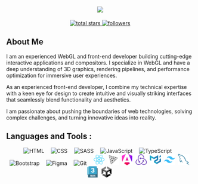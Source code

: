 <div id="header" align="center">
  <br />
  <div>
    <img src="https://readme-typing-svg.demolab.com/?lines=%20WebGL%20|%20Front-end%20web%20and%20app%20developer;Experienced%20UI%2FUX%20Designer;7%2B%20years%20of%20coding%20experience;Always%20learning%20new%20things&font=Fira%20Code&center=true&width=650&height=45&color=FF9900&vCenter=true&pause=1000&size=22" />
  </div>
  <br />
  <div id="badges">
    <a href="https://github.com/mc-dreamy?tab=repositories&sort=stargazers">
      <img alt="total stars" title="Total stars on GitHub" src="https://custom-icon-badges.demolab.com/github/stars/mc-dreamy?color=55960c&style=for-the-badge&labelColor=488207&logo=star"/>
    </a>
    <a href="https://github.com/mc-dreamy?tab=followers">
      <img alt="followers" title="Follow me on Github" src="https://custom-icon-badges.demolab.com/github/followers/mc-dreamy?color=236ad3&labelColor=1155ba&style=for-the-badge&logo=person-add&label=Follow&logoColor=white"/>
    </a>
  </div> 
</div>

<div align="left">
  <h2>About Me</h2>
  <p>
    I am an experienced WebGL and front-end developer building cutting-edge interactive applications and compositors.
    I specialize in WebGL and have a deep understanding of 3D graphics, rendering pipelines, and performance optimization for immersive user experiences.
  </p>
  <p>As an experienced front-end developer, I combine my technical expertise with a keen eye for design to create intuitive and visually striking interfaces that seamlessly blend functionality and aesthetics.</p>
  <p>I am passionate about pushing the boundaries of web technologies, solving complex challenges, and turning innovative ideas into reality.</p>
</div>
  
<h2> Languages and Tools :</h2>
<div align="center">
  <img 
      alt="HTML"
      title="HTML" 
      width="30px" 
      style="padding-right: 10px;" 
      src="https://cdn.jsdelivr.net/gh/devicons/devicon@latest/icons/html5/html5-original.svg" 
  />&nbsp;
  <img 
      alt="CSS" 
      title="CSS"
      width="30px" 
      style="padding-right: 10px;" 
      src="https://cdn.jsdelivr.net/gh/devicons/devicon@latest/icons/css3/css3-original.svg" 
  />&nbsp;
  <img 
      alt="SASS" 
      title="SASS"
      width="30px" 
      style="padding-right: 10px;" 
      src="https://cdn.jsdelivr.net/gh/devicons/devicon@latest/icons/sass/sass-original.svg" 
  />&nbsp;
  <img 
      alt="JavaScript" 
      title="JavaScript"
      width="30px" 
      style="padding-right: 10px;" 
      src="https://cdn.jsdelivr.net/gh/devicons/devicon@latest/icons/javascript/javascript-original.svg" 
  />&nbsp;
  <img 
      alt="TypeScript"
      title="TypeScript" 
      width="30px" 
      style="padding-right: 10px;" 
      src="https://cdn.jsdelivr.net/gh/devicons/devicon@latest/icons/typescript/typescript-original.svg" 
  />&nbsp;
  <img 
      alt="Bootstrap"
      title="Bootstrap" 
      width="30px" 
      style="padding-right: 10px;" 
      src="https://cdn.jsdelivr.net/gh/devicons/devicon@latest/icons/bootstrap/bootstrap-original.svg" 
  />&nbsp;
  <img
      alt="Figma" 
      title="Figma"
      width="30px" 
      style="padding-right: 10px;" 
      src="https://cdn.jsdelivr.net/gh/devicons/devicon@latest/icons/figma/figma-original.svg" 
  />&nbsp;
  <img 
      alt="Git" 
      title="Git"
      width="30px" 
      style="padding-right: 10px;" 
      src="https://cdn.jsdelivr.net/gh/devicons/devicon@latest/icons/git/git-original.svg" 
  />&nbsp;
  <img src="https://github.com/devicons/devicon/blob/master/icons/react/react-original.svg" title="React" alt="React"height="30px" />&nbsp;
  <img src="https://github.com/devicons/devicon/blob/master/icons/threejs/threejs-original.svg" title="Three.js" alt="Three.js" color="green"height="30px" />&nbsp;
  <img src="https://github.com/devicons/devicon/blob/master/icons/angular/angular-original.svg" title="Angular" alt="Angular"height="30px" />&nbsp;
  <img src="https://github.com/devicons/devicon/blob/master/icons/redux/redux-original.svg" title="Redux" alt="Redux "height="30px" />&nbsp;
  <img src="https://github.com/devicons/devicon/blob/master/icons/materialui/materialui-original.svg" title="Material UI" alt="Material UI"height="30px" />&nbsp;
  <img src="https://github.com/devicons/devicon/blob/master/icons/tailwindcss/tailwindcss-original.svg" title="Tailwind" alt="Tailwind"height="30px" />&nbsp;
  <img src="https://github.com/devicons/devicon/blob/master/icons/mysql/mysql-original.svg" title="MySQL"  alt="MySQL"height="30px" />&nbsp;
  <img src="https://github.com/devicons/devicon/blob/master/icons/threedsmax/threedsmax-original.svg" title="3DsMax" alt="3DsMax"height="30px" />&nbsp;
  <img src="https://github.com/devicons/devicon/blob/master/icons/unity/unity-original.svg" title="Unity" alt="Unity"height="30px" />&nbsp;
</div>


<!--
**Jonnykratz/Jonnykratz** is a ✨ _special_ ✨ repository because its `README.md` (this file) appears on your GitHub profile.

Here are some ideas to get you started:

- 🔭 I’m currently working on ...
- 🌱 I’m currently learning ...
- 👯 I’m looking to collaborate on ...
- 🤔 I’m looking for help with ...
- 💬 Ask me about ...
- 📫 How to reach me: ...
- 😄 Pronouns: ...
- ⚡ Fun fact: ...


    <a href="https://www.linkedin.com/in/john-kirathe-15a54570">
      <img src="https://img.shields.io/badge/LinkedIn-blue?style=for-the-badge&logo=linkedin&logoColor=white" alt="LinkedIn Badge"/>
    </a>
    <a href="https://www.youtube.com/channel/UCrYy21k9BFhOg4uzl4wfU0w">
      <img src="https://img.shields.io/badge/YouTube-red?style=for-the-badge&logo=youtube&logoColor=white" alt="Youtube Badge"/>
    </a>
    <a href="https://x.com/kirathendegwa">
      <img src="https://img.shields.io/badge/Twitter-blue?style=for-the-badge&logo=twitter&logoColor=white" alt="Twitter Badge"/>
    </a>
-->
